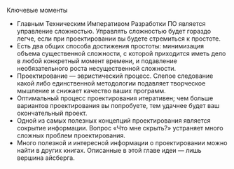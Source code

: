 Ключевые моменты

* Главным Техническим Императивом Разработки ПО является управление сложностью. Управлять сложностью будет гораздо
  легче, если при проектировании вы будете стремиться к простоте.
* Есть два общих способа достижения простоты: минимизация объема существенной сложности, с которой приходится иметь дело
  в любой конкретный момент времени, и подавление необязательного роста несущественной сложности.
* Проектирование — эвристический процесс. Слепое следование какой либо единственной методологии подавляет творческое
  мышление и снижает качество ваших программ.
* Оптимальный процесс проектирования итеративен; чем больше вариантов проектирования вы попробуете, тем удачнее будет
  ваш окончательный проект.
* Одной из самых полезных концепций проектирования является сокрытие информации. Вопрос «Что мне скрыть?» устраняет
  много сложных проблем проектирования.
* Много полезной и интересной информации о проектировании можно найти в других книгах. Описанные в этой главе идеи —
  лишь вершина айсберга.
